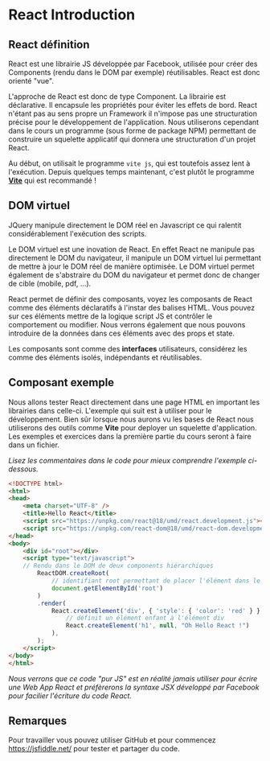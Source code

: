 # React Introduction

## React définition

React est une librairie JS développée par Facebook, utilisée pour créer des Components (rendu dans le DOM par exemple) réutilisables. React est donc orienté "vue".

L'approche de React est donc de type Component. La librairie est déclarative. Il encapsule les propriétés pour éviter les effets de bord. React n'étant pas au sens propre un Framework il n'impose pas une structuration précise pour le développement de l'application. Nous utiliserons cependant dans le cours un programme (sous forme de package NPM) permettant de construire un squelette applicatif qui donnera une structuration d'un projet React.

Au début, on utilisait le programme `vite js`, qui est toutefois assez lent à l'exécution.
Depuis quelques temps maintenant, c'est plutôt le programme **[Vite](https://vitejs.dev/)** qui est recommandé !

## DOM virtuel

JQuery manipule directement le DOM réel en Javascript ce qui ralentit considérablement l'exécution des scripts.

Le DOM virtuel est une inovation de React. En effet React ne manipule pas directement le DOM du navigateur, il manipule un DOM virtuel lui permettant de mettre à jour le DOM réel de manière optimisée. Le DOM virtuel permet également de s'abstraire du DOM du navigateur et permet donc de changer de cible (mobile, pdf, ...).

React permet de définir des composants, voyez les composants de React comme des éléments déclaratifs à l'instar des balises HTML. Vous pouvez sur ces éléments mettre de la logique script JS et contrôler le comportement ou modifier. Nous verrons également que nous pouvons introduire de la données dans ces éléments avec des props et state.

Les composants sont comme des **interfaces** utilisateurs, considérez les comme des éléments isolés, indépendants et réutilisables.

## Composant exemple

Nous allons tester React directement dans une page HTML en important les librairies dans celle-ci. L'exemple qui suit est à utiliser pour le développement. Bien sûr lorsque nous aurons vu les bases de React nous utiliserons des outils comme **Vite** pour deployer un squelette d'application. Les exemples et exercices dans la première partie du cours seront à faire dans un fichier.

*Lisez les commentaires dans le code pour mieux comprendre l'exemple ci-dessous.*

```html
<!DOCTYPE html>
<html>
<head>
    <meta charset="UTF-8" />
    <title>Hello React</title>
    <script src="https://unpkg.com/react@18/umd/react.development.js"></script>
    <script src="https://unpkg.com/react-dom@18/umd/react-dom.development.js"></script>
</head>
<body>
    <div id="root"></div>
    <script type="text/javascript">
    // Rendu dans le DOM de deux components hiérarchiques
        ReactDOM.createRoot(
            // identifiant root permettant de placer l'élément dans le DOM
            document.getElementById('root')
        )
        .render(
            React.createElement('div', { 'style': { 'color': 'red' } },
                // définit un élément enfant à l'élément div
                React.createElement('h1', null, "Oh Hello React !")
            ),
        );
    </script>
</body>
</html>
```

*Nous verrons que ce code "pur JS" est en réalité jamais utiliser pour écrire une Web App React et préfèrerons la syntaxe JSX développé par Facebook pour facilier l'écriture du code React.*


## Remarques

Pour travailler vous pouvez utiliser GitHub et pour commencez https://jsfiddle.net/ pour tester et partager du code.
